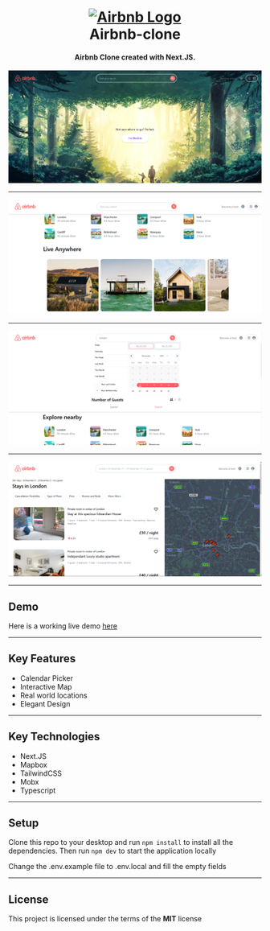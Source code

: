 <h1 align="center">
  <a href="https://airbnb-clone-krisko512-gmailcom.vercel.app">
    <img width="200px" src="https://upload.wikimedia.org/wikipedia/commons/thumb/6/69/Airbnb_Logo_B%C3%A9lo.svg/2560px-Airbnb_Logo_B%C3%A9lo.svg.png" alt="Airbnb Logo" />
  </a>
  <br />
  Airbnb-clone
  <br />
</h1>

<h4 align="center">
   Airbnb Clone created with Next.JS.
</h4>



![Homepage Screenshot](public/screenshots/Airbnb-homepage.png?raw=true "Homepage Page")

---

![Homepage Lower Screenshot](public/screenshots/Airbnb-homepage-lower.png?raw=true "Homepage Lower Page")

---

![Search Screenshot](public/screenshots/Airbnb-search.png?raw=true "Search Page")

---

![Results Screenshot](public/screenshots/Airbnb-results.png?raw=true "Results Page")

---

## Demo

Here is a working live demo [here](https://airbnb-clone-krisko512-gmailcom.vercel.app/)

---

## Key Features

- Calendar Picker
- Interactive Map
- Real world locations
- Elegant Design

---

## Key Technologies

- Next.JS
- Mapbox
- TailwindCSS
- Mobx
- Typescript

---

## Setup

Clone this repo to your desktop and run `npm install` to install all the dependencies.
Then run `npm dev` to start the application locally

Change the .env.example file to .env.local and fill the empty fields


---

## License


This project is licensed under the terms of the **MIT** license
